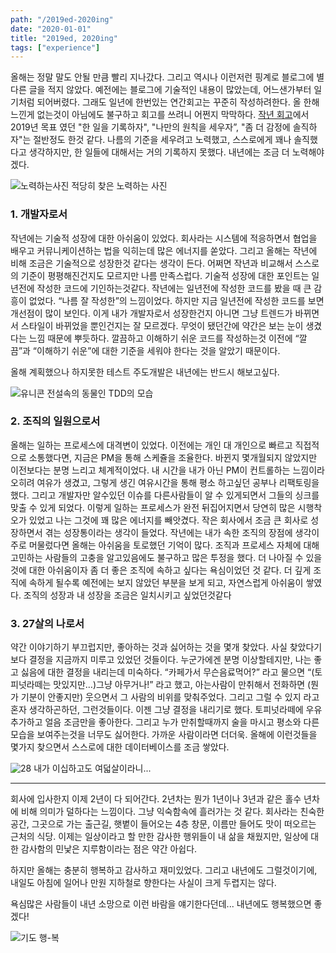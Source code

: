 ```yaml
---
path: "/2019ed-2020ing"
date: "2020-01-01"
title: "2019ed, 2020ing"
tags: ["experience"]
---
```



올해는 정말 말도 안될 만큼 빨리 지나갔다. 그리고 역시나 이런저런 핑계로 블로그에 별다른 글을 적지 않았다. 예전에는 블로그에 기술적인 내용이 많았는데, 어느샌가부터 일기처럼 되어버렸다. 그래도 일년에 한번있는 연간회고는 꾸준히 작성하려한다. 
올 한해 느낀게 없는것이 아님에도 불구하고 회고를 쓰려니 어쩐지 막막하다. [작년 회고](https://ho1234c.github.io/2018/12/27/2018ed-2019ing/)에서 2019년 목표 였던 "한 일을 기록하자", "나만의 원칙을 세우자”, "좀 더 감정에 솔직하자"는 절반정도 한것 같다. 나름의 기준을 세우려고 노력했고, 스스로에게 꽤나 솔직했다고 생각하지만, 한 일들에 대해서는 거의 기록하지 못했다. 내년에는 조금 더 노력해야겠다.

![노력하는사진](https://pbs.twimg.com/media/BvZSVQtCEAADupl.jpg)
적당히 찾은 노력하는 사진
<br/>
### 1. 개발자로서

작년에는 기술적 성장에 대한 아쉬움이 있었다. 회사라는 시스템에 적응하면서 협업을 배우고 커뮤니케이션하는 법을 익히는데 많은 에너지를 쏟았다. 그리고 올해는 작년에 비해 조금은 기술적으로 성장한것 같다는 생각이 든다. 어쩌면 작년과 비교해서 스스로의 기준이 평평해진건지도 모르지만 나름 만족스럽다. 
기술적 성장에 대한 포인트는 일년전에 작성한 코드에 기인하는것같다. 작년에는 일년전에 작성한 코드를 봤을 때 큰 감흥이 없었다. “나름 잘 작성한”의 느낌이었다. 하지만 지금 일년전에 작성한 코드를 보면 개선점이 많이 보인다. 이게 내가 개발자로서 성장한건지 아니면 그냥 트렌드가 바뀌면서 스타일이 바뀌었을 뿐인건지는 잘 모르겠다. 무엇이 됐던간에 약간은 보는 눈이 생겼다는 느낌 때문에 뿌듯하다. 깔끔하고 이해하기 쉬운 코드를 작성하는것 이전에 “깔끔”과 “이해하기 쉬운”에 대한 기준을 세워야 한다는 것을 알았기 때문이다. 

올해 계획했으나 하지못한 테스트 주도개발은 내년에는 반드시 해보고싶다.

![유니콘](http://corporatespring.com/wp-content/uploads/2017/11/Unicorn-Millenials-Corporate-Spring.png)
전설속의 동물인 TDD의 모습
<br/>

### 2. 조직의 일원으로서
올해는 일하는 프로세스에 대격변이 있었다. 이전에는 개인 대 개인으로 빠르고 직접적으로 소통했다면, 지금은 PM을 통해 스케쥴을 조율한다. 바뀐지 몇개월되지 않았지만 이전보다는 분명 느리고 체계적이었다. 내 시간을 내가 아닌 PM이 컨트롤하는 느낌이라 오히려 여유가 생겼고, 그렇게 생긴 여유시간을 통해 평소 하고싶던 공부나 리팩토링을 했다. 그리고 개발자만 알수있던 이슈를 다른사람들이 알 수 있게되면서 그들의 싱크를 맞출 수 있게 되었다.
이렇게 일하는 프로세스가 완전 뒤집어지면서 당연히 많은 시행착오가 있었고 나는 그것에 꽤 많은 에너지를 빼앗겼다. 작은 회사에서 조금 큰 회사로 성장하면서 겪는 성장통이라는 생각이 들었다. 작년에는 내가 속한 조직의 장점에 생각이 주로 머물렀다면 올해는 아쉬움을 토로했던 기억이 많다. 조직과 프로세스 자체에 대해 고민하는 사람들의 고충을 알고있음에도 불구하고 많은 투정을 했다. 더 나아질 수 있을것에 대한 아쉬움이자 좀 더 좋은 조직에 속하고 싶다는 욕심이었던 것 같다. 더 깊게 조직에 속하게 될수록 예전에는 보지 않았던 부분을 보게 되고, 자연스럽게 아쉬움이 쌓였다. 조직의 성장과 내 성장을 조금은 일치시키고 싶었던것같다


### 3. 27살의 나로서
약간 이야기하기 부끄럽지만, 좋아하는 것과 싫어하는 것을 몇개 찾았다. 사실 찾았다기보다 결정을 지금까지 미루고 있었던 것들이다. 누군가에겐 분명 이상할테지만, 나는 좋고 싫음에 대한 결정을 내리는데 미숙하다. “카페가서 무슨음료먹어?” 라고 물으면 “(토피넛라떼는 맛있지만…)그냥 아무거나!” 라고 했고, 아는사람이 만취해서 전화하면 (뭔가 기분이 안좋지만) 웃으면서 그 사람의 비위를 맞춰주었다. 그리고 그럴 수 있지 라고 혼자 생각하곤하던, 그런것들이다. 이젠 그냥 결정을 내리기로 했다. 토피넛라떼에 우유추가하고 얼음 조금만을 좋아한다. 그리고 누가 만취할때까지 술을 마시고 평소와 다른모습을 보여주는것을 너무도 싫어한다. 가까운 사람이라면 더더욱.
올해에 이런것들을 몇가지 찾으면서 스스로에 대한 데이터베이스를 조금 쌓았다.

![28](https://besthqwallpapers.com/Uploads/31-8-2019/103435/thumb2-28th-happy-birthday-3d-balloons-letters-birthday-background-with-balloons-28-years-birthday-happy-28th-birthday.jpg)
내가 이십하고도 여덟살이라니...

-----

회사에 입사한지 이제 2년이 다 되어간다. 2년차는 뭔가 1년이나 3년과 같은 홀수 년차에 비해 의미가 덜하다는 느낌이다. 그냥 익숙함속에 흘러가는 것 같다. 회사라는 친숙한 공간, 그곳으로 가는 출근길, 햇볕이 들어오는 4층 창문, 이름만 들어도 맛이 떠오르는 근처의 식당. 이제는 일상이라고 할 만한 감사한 행위들이 내 삶을 채웠지만, 일상에 대한 감사함의 민낯은 지루함이라는 점은 약간 아쉽다.

하지만 올해는 충분히 행복하고 감사하고 재미있었다. 그리고 내년에도 그럴것이기에, 내일도 아침에 일어나 만원 지하철로 향한다는 사실이 크게 두렵지는 않다. 

욕심많은 사람들이 내년 소망으로 이런 바람을 얘기한다던데...
내년에도 행복했으면 좋겠다!

![기도](https://1y4yclbm79aqghpm1xoezrdw-wpengine.netdna-ssl.com/wp-content/uploads/2018/11/Praying-Hands-620.jpg)
행-복